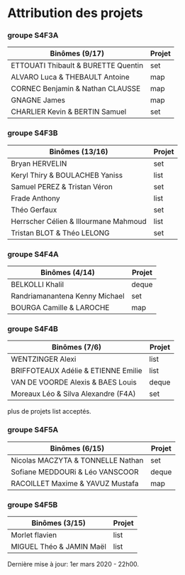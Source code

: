 # Attribution des projets

### groupe S4F3A

| Binômes (9/17)| Projet
|---|---
| ETTOUATI Thibault & BURETTE Quentin | set
| ALVARO Luca & THEBAULT Antoine | map
| CORNEC Benjamin & Nathan CLAUSSE | map
| GNAGNE James | map
| CHARLIER Kevin & BERTIN Samuel | set

### groupe S4F3B

| Binômes (13/16) | Projet
|---|---
| Bryan HERVELIN | set
| Keryl Thiry & BOULACHEB Yaniss | list
| Samuel PEREZ & Tristan Véron | set
| Frade Anthony | list
| Théo Gerfaux | set
| Herrscher Célien & Illourmane Mahmoud | list
| Tristan BLOT & Théo LELONG | set

### groupe S4F4A

| Binômes (4/14) | Projet
|---|---
| BELKOLLI Khalil | deque
| Randriamanantena Kenny Michael | set
| BOURGA Camille & LAROCHE | map

### groupe S4F4B

| Binômes (7/6) | Projet
|---|---
| WENTZINGER Alexi | list
| BRIFFOTEAUX Adélie & ETIENNE Emilie | list
| VAN DE VOORDE Alexis & BAES Louis | deque
| Moreaux Léo & Silva Alexandre (F4A) | set

plus de projets list acceptés.

### groupe S4F5A

| Binômes (6/15) | Projet
|---|---
| Nicolas MACZYTA & TONNELLE Nathan | set
| Sofiane MEDDOURi & Léo VANSCOOR | deque
| RACOILLET Maxime & YAVUZ Mustafa | map

### groupe S4F5B

| Binômes (3/15) | Projet
|---|---
| Morlet flavien | list
| MIGUEL Théo & JAMIN Maël | list

Dernière mise à jour: 1er mars 2020 - 22h00.
